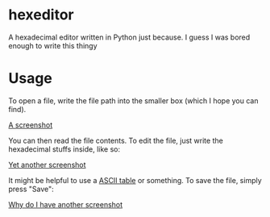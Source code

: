# hexeditor

A hexadecimal editor written in Python just because. I guess I was bored enough to write this thingy

# Usage

To open a file, write the file path into the smaller box (which I hope you can find).

[A screenshot](./Screenshot1)

You can then read the file contents. To edit the file, just write the hexadecimal stuffs inside, like so:

[Yet another screenshot](./Screenshot2)

It might be helpful to use a [ASCII table](https://www.google.com/search?q=ascii+table) or something. To save the file, simply press "Save":

[Why do I have another screenshot](./Screenshot3)

